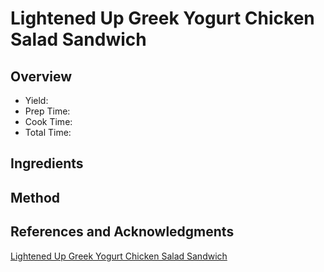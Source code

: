 # Lightened Up Greek Yogurt Chicken Salad Sandwich

## Overview

- Yield:
- Prep Time:
- Cook Time:
- Total Time:

## Ingredients


## Method



## References and Acknowledgments

[Lightened Up Greek Yogurt Chicken Salad Sandwich](http://damndelicious.net/2012/11/07/lightened-up-greek-yogurt-chicken-salad-sandwich/)
